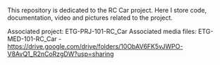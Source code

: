This repository is dedicated to the RC Car project. Here I store code, documentation, video and pictures related to the project.

Associated project: ETG-PRJ-101-RC_Car
Associated media files: ETG-MED-101-RC_Car - https://drive.google.com/drive/folders/10ObAV6FK5vJWPO-V8AvQ1_R2nCoRzgDW?usp=sharing
